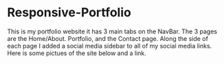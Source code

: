 # Responsive-Portfolio
This is my portfolio website it has 3 main tabs on the NavBar. The 3 pages are the Home/About. Portfolio, and the Contact page. Along the side of each page I added a social media sidebar to all of my social media links. Here is some pictues of the site below and a link. 
